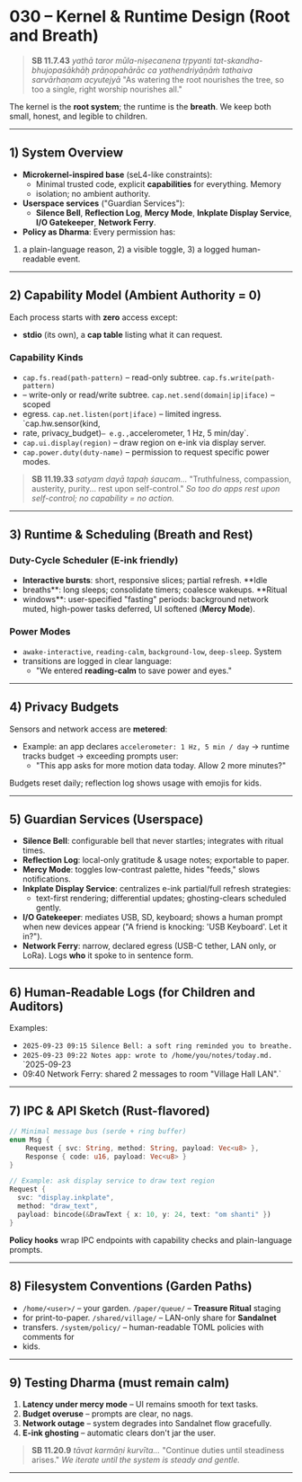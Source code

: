 # 030 – Kernel & Runtime Design (Root and Breath)

> **SB 11.7.43** *yathā taror mūla-niṣecanena tṛpyanti
> tat-skandha-bhujopaśākhāḥ* *prāṇopahārāc ca yathendriyāṇāṁ tathaiva
> sarvārhaṇam acyutejyā* "As watering the root nourishes the tree, so too a
> single, right worship
nourishes all."

The kernel is the **root system**; the runtime is the **breath**. We keep both
small, honest, and legible to children.

---

## 1) System Overview

- **Microkernel-inspired base** (seL4-like constraints):
  - Minimal trusted code, explicit **capabilities** for everything. Memory
  - isolation; no ambient authority.
- **Userspace services** ("Guardian Services"):
  - **Silence Bell**, **Reflection Log**, **Mercy Mode**, **Inkplate Display
Service**, **I/O Gatekeeper**, **Network Ferry**.
- **Policy as Dharma**: Every permission has:
1) a plain-language reason, 2) a visible toggle, 3) a logged human-readable
event.

---

## 2) Capability Model (Ambient Authority = 0)

Each process starts with **zero** access except:
- **stdio** (its own), a **cap table** listing what it can request.

### Capability Kinds
- `cap.fs.read(path-pattern)` – read-only subtree. `cap.fs.write(path-pattern)`
- – write-only or read/write subtree. `cap.net.send(domain|ip|iface)` – scoped
- egress. `cap.net.listen(port|iface)` – limited ingress. `cap.hw.sensor(kind,
- rate, privacy_budget)` – e.g., `accelerometer, 1 Hz, 5
min/day`.
- `cap.ui.display(region)` – draw region on e-ink via display server.
- `cap.power.duty(duty-name)` – permission to request specific power modes.

> **SB 11.19.33** *satyam dayā tapaḥ śaucam…* "Truthfulness, compassion,
> austerity, purity… rest upon self-control." _So too do apps rest upon
> self-control; no capability = no action._

---

## 3) Runtime & Scheduling (Breath and Rest)

### Duty-Cycle Scheduler (E-ink friendly)
- **Interactive bursts**: short, responsive slices; partial refresh. **Idle
- breaths**: long sleeps; consolidate timers; coalesce wakeups. **Ritual
- windows**: user-specified "fasting" periods: background network
muted, high-power tasks deferred, UI softened (**Mercy Mode**).

### Power Modes
- `awake-interactive`, `reading-calm`, `background-low`, `deep-sleep`. System
- transitions are logged in clear language:
  - "We entered **reading-calm** to save power and eyes."

---

## 4) Privacy Budgets

Sensors and network access are **metered**:
- Example: an app declares `accelerometer: 1 Hz, 5 min / day` → runtime tracks
budget → exceeding prompts user:
  - "This app asks for more motion data today. Allow 2 more minutes?"

Budgets reset daily; reflection log shows usage with emojis for kids.

---

## 5) Guardian Services (Userspace)

- **Silence Bell**: configurable bell that never startles; integrates with
ritual times.
- **Reflection Log**: local-only gratitude & usage notes; exportable to paper.
- **Mercy Mode**: toggles low-contrast palette, hides "feeds," slows
notifications.
- **Inkplate Display Service**: centralizes e-ink partial/full refresh
strategies:
  - text-first rendering; differential updates; ghosting-clears scheduled
gently.
- **I/O Gatekeeper**: mediates USB, SD, keyboard; shows a human prompt when new
devices appear ("A friend is knocking: 'USB Keyboard'. Let it in?").
- **Network Ferry**: narrow, declared egress (USB-C tether, LAN only, or LoRa).
Logs **who** it spoke to in sentence form.

---

## 6) Human-Readable Logs (for Children and Auditors)

Examples:
- `2025-09-23 09:15 Silence Bell: a soft ring reminded you to breathe.`
- `2025-09-23 09:22 Notes app: wrote to /home/you/notes/today.md.` `2025-09-23
- 09:40 Network Ferry: shared 2 messages to room "Village Hall
LAN".`

---

## 7) IPC & API Sketch (Rust-flavored)

```rust
// Minimal message bus (serde + ring buffer)
enum Msg {
    Request { svc: String, method: String, payload: Vec<u8> },
    Response { code: u16, payload: Vec<u8> }
}

// Example: ask display service to draw text region
Request {
  svc: "display.inkplate",
  method: "draw_text",
  payload: bincode(&DrawText { x: 10, y: 24, text: "om shanti" })
}
```

**Policy hooks** wrap IPC endpoints with capability checks and plain-language
prompts.

---

## 8) Filesystem Conventions (Garden Paths)

* `/home/<user>/` – your garden. `/paper/queue/` – **Treasure Ritual** staging
* for print-to-paper. `/shared/village/` – LAN-only share for **Sandalnet**
* transfers. `/system/policy/` – human-readable TOML policies with comments for
* kids.

---

## 9) Testing Dharma (must remain calm)

1. **Latency under mercy mode** – UI remains smooth for text tasks.
2. **Budget overuse** – prompts are clear, no nags.
3. **Network outage** – system degrades into Sandalnet flow gracefully.
4. **E-ink ghosting** – automatic clears don't jar the user.

> **SB 11.20.9** *tāvat karmāṇi kurvīta…* "Continue duties until steadiness
> arises." *We iterate until the system is steady and gentle.*

---
